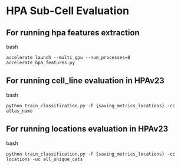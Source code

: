# HPA Sub-Cell Evaluation

## For running hpa features extraction

bash
```
accelerate launch --multi_gpu --num_processes=8 accelerate_hpa_features.py
```

## For running cell_line evaluation in HPAv23

bash
```
python train_classification.py -f {saving_metrics_locations} -cc atlas_name
```

## For running locations evaluation in HPAv23

bash
```
python train_classification.py -f {saving_metrics_locations} -cc locations -uc all_unique_cats
```

